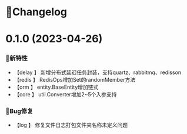 # 🚀Changelog

# 0.1.0 (2023-04-26)

### 🐣新特性
* 【delay 】      新增分布式延迟任务封装，支持quartz、rabbitmq、redisson
* 【redis 】      RedisOps增加Set的randomMember方法
* 【orm   】      entity.BaseEntity增加链式
* 【core  】      util.Converter增加2~5个入参支持

### 🐞Bug修复
* 【log   】      修复文件日志打包文件夹名称未定义问题
